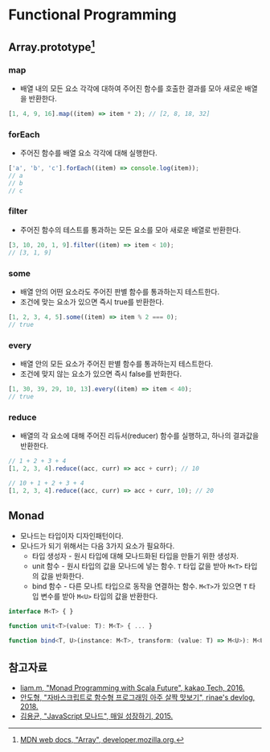 # Functional Programming

## Array.prototype[^mdn]

### map

* 배열 내의 모든 요소 각각에 대하여 주어진 함수를 호출한 결과를 모아 새로운 배열을 반환한다.

```ts
[1, 4, 9, 16].map((item) => item * 2); // [2, 8, 18, 32]
```

### forEach

* 주어진 함수를 배열 요소 각각에 대해 실행한다.

```ts
['a', 'b', 'c'].forEach((item) => console.log(item));
// a
// b
// c
```

### filter

* 주어진 함수의 테스트를 통과하는 모든 요소를 모아 새로운 배열로 반환한다.

```ts
[3, 10, 20, 1, 9].filter((item) => item < 10);
// [3, 1, 9]
```

### some

* 배열 안의 어떤 요소라도 주어진 판별 함수를 통과하는지 테스트한다.
* 조건에 맞는 요소가 있으면 즉시 true를 반환한다.

```ts
[1, 2, 3, 4, 5].some((item) => item % 2 === 0);
// true
```

### every

* 배열 안의 모든 요소가 주어진 판별 함수를 통과하는지 테스트한다.
* 조건에 맞지 않는 요소가 있으면 즉시 false를 반화한다.

```ts
[1, 30, 39, 29, 10, 13].every((item) => item < 40);
// true
```

### reduce

* 배열의 각 요소에 대해 주어진 리듀서(reducer) 함수를 실행하고, 하나의 결과값을 반환한다.

```ts
// 1 + 2 + 3 + 4
[1, 2, 3, 4].reduce((acc, curr) => acc + curr); // 10

// 10 + 1 + 2 + 3 + 4
[1, 2, 3, 4].reduce((acc, curr) => acc + curr, 10); // 20
```

## Monad

* 모나드는 타입이자 디자인패턴이다.
* 모나드가 되기 위해서는 다음 3가지 요소가 필요하다. 
  * 타입 생성자 - 원시 타입에 대해 모나드화된 타입을 만들기 위한 생성자.
  * unit 함수 - 원시 타입의 값을 모나드에 넣는 함수. `T` 타입 값을 받아 `M<T>` 타입의 값을 반화한다.
  * bind 함수 - 다른 모나트 타입으로 동작을 연결하는 함수. `M<T>`가 있으면 `T` 타입 변수를 받아 `M<U>` 타입의 값을 반환한다.

```ts
interface M<T> { }

function unit<T>(value: T): M<T> { ... }

function bind<T, U>(instance: M<T>, transform: (value: T) => M<U>): M<U> { ... }
```

## 참고자료

* [liam.m, "Monad Programming with Scala Future", kakao Tech, 2016.](https://tech.kakao.com/2016/03/03/monad-programming-with-scala-future/)
* [안도형, "자바스크립트로 함수형 프로그래밍 아주 살짝 맛보기", rinae's devlog, 2018.](https://rinae.dev/posts/functional-js-tutorial)
* [김용균, "JavaScript 모나드", 매일 성장하기, 2015.](https://edykim.com/ko/post/javascript-monad/)

[^mdn]: [MDN web docs, "Array", developer.mozilla.org.](https://developer.mozilla.org/ko/docs/Web/JavaScript/Reference/Global_Objects/Array)
